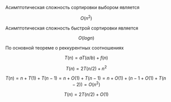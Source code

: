 Асимптотическая сложность сортировки выбором является

$$
O(n^2)
$$

Асимптотическая сложность быстрой сортировки является

$$
O(log{}{n})
$$

По основной теореме о реккурентных соотношениях

$$
T(n) = {a}{}T(a/b) + f(n)
$$

$$
T(n) = {2}{}T(n/2) + n^2
$$

$$
T(n) = n + T(1) + T(n - 1) = n + O(1) + T(n - 1) = n + O(1) + (n - 1 + O(1) + T(n - 2)) = O(n^2)
$$

$$
T(n) = {2}{}T(n/2) + O(1) 
$$

